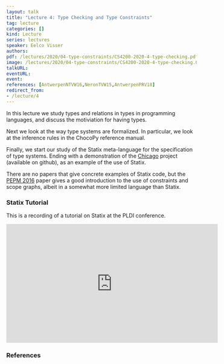 ```yaml
---
layout: talk
title: "Lecture 4: Type Checking and Type Constraints"
tag: lecture
categories: []
kind: Lecture
series: lectures
speaker: Eelco Visser
authors:
pdf: /lectures/2020/04-type-constraints/CS4200-2020-4-type-checking.pdf
image: /lectures/2020/04-type-constraints/CS4200-2020-4-type-checking.001.png
talkURL:
eventURL:
event:
references: [AntwerpenNTVW16,NeronTVW15,AntwerpenPRV18]
redirect_from:
- /lecture/4
---
```


In this lecture we study types and relations in types in programming languages, and discuss the motiviation for having types.

Next we look at the way type systems are formalized. In particular, we look at the inference rules in the ChocoPy reference manual.

Finally, we start our study of the Statix meta-language for the specification of type systems. Ending with a demonstration of the [Chicago](https://github.com/MetaBorgCube/statix-sandbox/tree/master/chicago) project (available on github), as an example of the use of Statix.

There are no papers that give concrete examples of Statix code, but the [PEPM 2016](http://localhost:4000/publications/2016/AntwerpenNTVW16.pdf) paper gives a good introduction to the use of constraints and scope graphs, albeit in a somewhat more limited language than Statix.

### Statix Tutorial

This is a recording of a tutorial on Statix at the PLDI conference.

<iframe width="560" height="315" src="https://www.youtube.com/embed/0GPZiZF5znA" frameborder="0" allow="accelerometer; autoplay; encrypted-media; gyroscope; picture-in-picture" allowfullscreen></iframe>


### References

